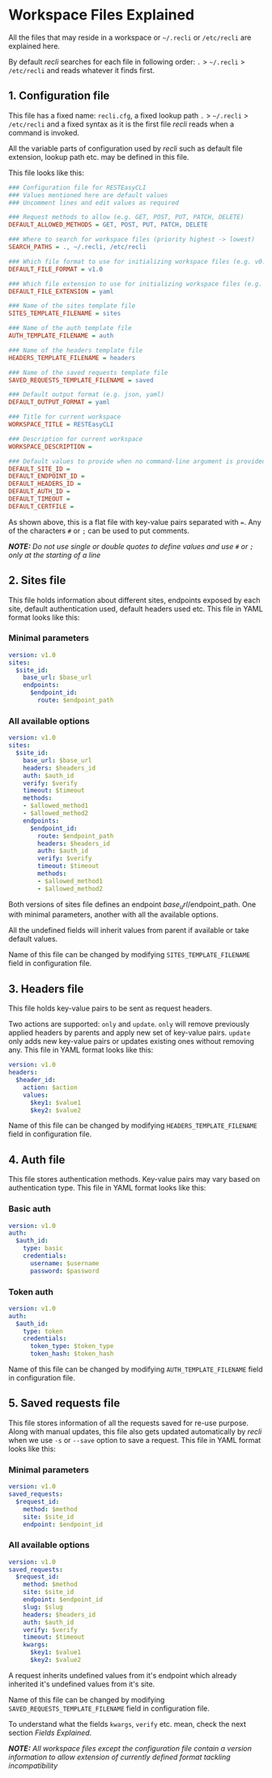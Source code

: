 # Workspace Files Explained

All the files that may reside in a workspace or `~/.recli` or `/etc/recli` are explained here.

By default *recli* searches for each file in following order: `.` > `~/.recli` > `/etc/recli` and reads whatever it finds first.

## 1. Configuration file

This file has a fixed name: `recli.cfg`, a fixed lookup path `.` > `~/.recli` > `/etc/recli` and a fixed syntax as it is the first file *recli* reads when a command is invoked.

All the variable parts of configuration used by *recli* such as default file extension, lookup path etc. may be defined in this file.

This file looks like this:

```ini
### Configuration file for RESTEasyCLI
### Values mentioned here are default values
### Uncomment lines and edit values as required

### Request methods to allow (e.g. GET, POST, PUT, PATCH, DELETE)
DEFAULT_ALLOWED_METHODS = GET, POST, PUT, PATCH, DELETE

### Where to search for workspace files (priority highest -> lowest)
SEARCH_PATHS = ., ~/.recli, /etc/recli

### Which file format to use for initializing workspace files (e.g. v0.1, v1.0)
DEFAULT_FILE_FORMAT = v1.0

### Which file extension to use for initializing workspace files (e.g. json, yaml, yml)
DEFAULT_FILE_EXTENSION = yaml

### Name of the sites template file
SITES_TEMPLATE_FILENAME = sites

### Name of the auth template file
AUTH_TEMPLATE_FILENAME = auth

### Name of the headers template file
HEADERS_TEMPLATE_FILENAME = headers

### Name of the saved requests template file
SAVED_REQUESTS_TEMPLATE_FILENAME = saved

### Default output format (e.g. json, yaml)
DEFAULT_OUTPUT_FORMAT = yaml

### Title for current workspace
WORKSPACE_TITLE = RESTEasyCLI

### Description for current workspace
WORKSPACE_DESCRIPTION =

### Default values to provide when no command-line argument is provided
DEFAULT_SITE_ID =
DEFAULT_ENDPOINT_ID =
DEFAULT_HEADERS_ID =
DEFAULT_AUTH_ID =
DEFAULT_TIMEOUT =
DEFAULT_CERTFILE = 
```

As shown above, this is a flat file with key-value pairs separated with `=`. Any of the characters `#` or `;` can be used to put comments.

***NOTE:*** *Do not use single or double quotes to define values and use `#` or `;` only at the starting of a line*


## 2. Sites file

This file holds information about different sites, endpoints exposed by each site, default authentication used, default headers used etc. This file in YAML format looks like this:

### Minimal parameters

```yaml
version: v1.0
sites:
  $site_id:
    base_url: $base_url
    endpoints:
      $endpoint_id:
        route: $endpoint_path
```

### All available options

```yaml
version: v1.0
sites:
  $site_id:
    base_url: $base_url
    headers: $headers_id
    auth: $auth_id
    verify: $verify
    timeout: $timeout
    methods:
    - $allowed_method1
    - $allowed_method2
    endpoints:
      $endpoint_id:
        route: $endpoint_path
        headers: $headers_id
        auth: $auth_id
        verify: $verify
        timeout: $timeout
        methods:
        - $allowed_method1
        - $allowed_method2
```

Both versions of sites file defines an endpoint $base_url/$endpoint_path. One with minimal parameters, another with all the available options.

All the undefined fields will inherit values from parent if available or take default values.

Name of this file can be changed by modifying `SITES_TEMPLATE_FILENAME` field in configuration file.


## 3. Headers file

This file holds key-value pairs to be sent as request headers.

Two actions are supported: `only` and `update`. `only` will remove previously applied headers by parents and apply new set of key-value pairs. `update` only adds new key-value pairs or updates existing ones without removing any. This file in YAML format looks like this:

```yaml
version: v1.0
headers:
  $header_id:
    action: $action
    values:
      $key1: $value1
      $key2: $value2
```

Name of this file can be changed by modifying `HEADERS_TEMPLATE_FILENAME` field in configuration file.


## 4. Auth file

This file stores authentication methods. Key-value pairs may vary based on authentication type. This file in YAML format looks like this:

### Basic auth

```yaml
version: v1.0
auth:
  $auth_id:
    type: basic
    credentials:
      username: $username
      password: $password
```

### Token auth

```yaml
version: v1.0
auth:
  $auth_id:
    type: token
    credentials:
      token_type: $token_type
      token_hash: $token_hash
```

Name of this file can be changed by modifying `AUTH_TEMPLATE_FILENAME` field in configuration file.


## 5. Saved requests file

This file stores information of all the requests saved for re-use purpose. Along with manual updates, this file also gets updated automatically by *recli* when we use `-s` or `--save` option to save a request. This file in YAML format looks like this:

### Minimal parameters

```yaml
version: v1.0
saved_requests:
  $request_id:
    method: $method
    site: $site_id
    endpoint: $endpoint_id
```

### All available options

```yaml
version: v1.0
saved_requests:
  $request_id:
    method: $method
    site: $site_id
    endpoint: $endpoint_id
    slug: $slug
    headers: $headers_id
    auth: $auth_id
    verify: $verify
    timeout: $timeout
    kwargs:
      $key1: $value1
      $key2: $value2
```

A request inherits undefined values from it's endpoint which already inherited it's undefined values from it's site.

Name of this file can be changed by modifying `SAVED_REQUESTS_TEMPLATE_FILENAME` field in configuration file.

To understand what the fields `kwargs`, `verify` etc. mean, check the next section *Fields Explained*.

***NOTE:*** *All workspace files except the configuration file contain a version information to allow extension of currently defined format tackling incompatibility*
